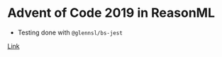 # Advent of Code 2019 in ReasonML

- Testing done with `@glennsl/bs-jest`

[Link](https://adventofcode.com/2019)
